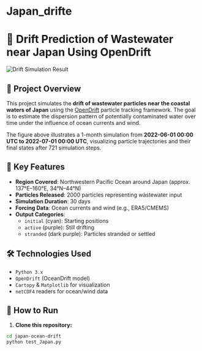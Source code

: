 # Japan_drifte
# 🌊 Drift Prediction of Wastewater near Japan Using OpenDrift

![Drift Simulation Result](./results/drift_prediction_japan.png)

## 📝 Project Overview

This project simulates the **drift of wastewater particles near the coastal waters of Japan** using the [OpenDrift](https://opendrift.github.io/) particle tracking framework. The goal is to estimate the dispersion pattern of potentially contaminated water over time under the influence of ocean currents and wind.

The figure above illustrates a 1-month simulation from **2022-06-01 00:00 UTC to 2022-07-01 00:00 UTC**, visualizing particle trajectories and their final states after 721 simulation steps.

## 📌 Key Features

- **Region Covered**: Northwestern Pacific Ocean around Japan (approx. 137°E–160°E, 34°N–44°N)
- **Particles Released**: 2000 particles representing wastewater input
- **Simulation Duration**: 30 days
- **Forcing Data**: Ocean currents and wind (e.g., ERA5/CMEMS)
- **Output Categories**:
  - `initial` (cyan): Starting positions  
  - `active` (purple): Still drifting  
  - `stranded` (dark purple): Particles stranded or settled  

## 🛠️ Technologies Used

- `Python 3.x`
- `OpenDrift` (OceanDrift model)
- `Cartopy` & `Matplotlib` for visualization
- `netCDF4` readers for ocean/wind data

## 🚀 How to Run

1. **Clone this repository:**

```bash
cd japan-ocean-drift
python test_Japan.py


